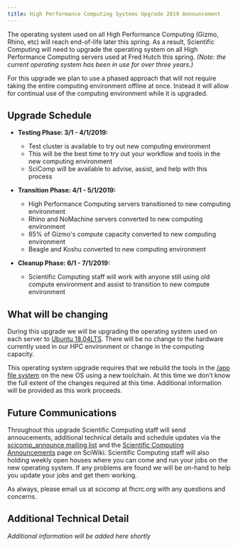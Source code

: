 ```yaml
---
title: High Performance Computing Systems Upgrade 2019 Announcement 
---
```


The operating system used on all High Performance Computing (Gizmo, Rhino, etc) will reach end-of-life later this spring. As a result, Scientific Computing will need to upgrade the operating system on all High Performance Computing servers used at Fred Hutch this spring. *(Note: the current operating system has been in use for over three years.)*

For this upgrade we plan to use a phased approach that will not require taking the entire computing environment offline at once. Instead it will allow for continual use of the computing environment while it is upgraded.  

## Upgrade Schedule

- **Testing Phase: 3/1 - 4/1/2019:**  
    - Test cluster is available to try out new computing environment  
    - This will be the best time to try out your workflow and tools in the new computing environment 
    - SciComp will be available to advise, assist, and help with this process 

- **Transition Phase: 4/1 - 5/1/2019:**  
    - High Performance Computing servers transitioned to new computing environment 
    - Rhino and NoMachine servers converted to new computing environment  
    - 85% of Gizmo's compute capacity converted to new computing environment 
    - Beagle and Koshu converted to new computing environment 

- **Cleanup Phase: 6/1 - 7/1/2019:** 
    - Scientific Computing staff will work with anyone still using old compute environment and assist to transition to new compute environment  


## What will be changing  

During this upgrade we will be upgrading the operating system used on each server to [Ubuntu 18.04LTS](https://wiki.ubuntu.com/BionicBeaver/ReleaseNotes#New_features_in_18.04). There will be no change to the hardware currently used in our HPC environment or change in the computing capacity.  

This operating system upgrade requires that we rebuild the tools in the [/app file system](https://sciwiki.fredhutch.org/computing/cluster_software/) on the new OS using a new toolchain. At this time we don’t know the full extent of the changes required at this time. Additional information will be provided as this work proceeds. 

## Future Communications 

Throughout this upgrade Scientific Computing staff will send annoucements, additional technical details and schedule updates via the [scicomp_announce mailing list](https://lists.fhcrc.org/mailman/listinfo/scicomp-announce) and the [Scientific Computing Announcements](https://sciwiki.fredhutch.org/scicompannounce/) page on SciWiki. Scientific Computing staff will also holding weekly open houses where you can come and run your jobs on the new operating system. If any problems are found we will be on-hand to help you update your jobs and get them working. 

As always, please email us at scicomp at fhcrc.org with any questions and concerns. 


## Additional Technical Detail

*Additional information will be added here shortly*

 